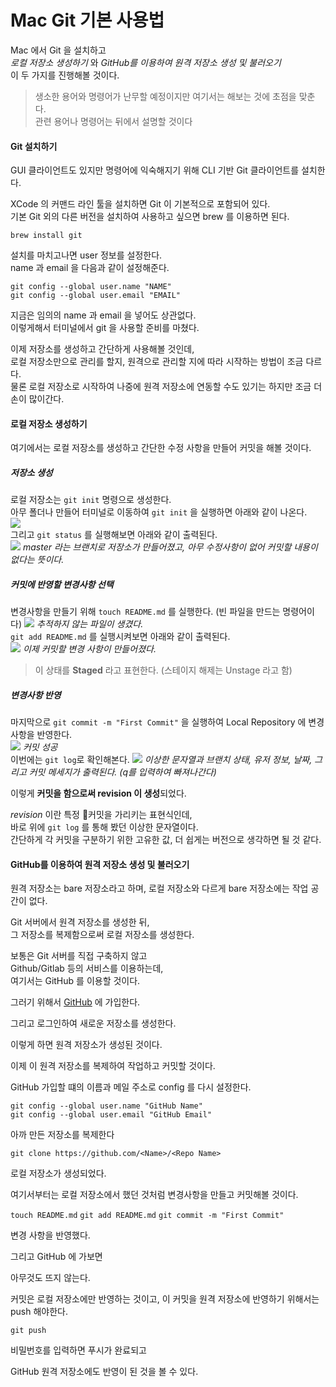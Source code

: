 



# Mac Git 기본 사용법


Mac 에서 Git 을 설치하고  
*로컬 저장소 생성하기* 와 *GitHub를 이용하여 원격 저장소 생성 및 불러오기*  
이 두 가지를 진행해볼 것이다.

> 생소한 용어와 명령어가 난무할 예정이지만 여기서는 해보는 것에 초점을 맞춘다.  
> 관련 용어나 명령어는 뒤에서 설명할 것이다

#### Git 설치하기

GUI 클라이언트도 있지만 명령어에 익숙해지기 위해 CLI 기반 Git 클라이언트를 설치한다.

XCode 의 커맨드 라인 툴을 설치하면 Git 이 기본적으로 포함되어 있다.  
기본 Git 외의 다른 버전을 설치하여 사용하고 싶으면 brew 를 이용하면 된다.

`brew install git`

설치를 마치고나면 user 정보를 설정한다.  
name 과 email 을 다음과 같이 설정해준다.

`git config --global user.name "NAME"`  
`git config --global user.email "EMAIL"`

지금은 임의의 name 과 email 을 넣어도 상관없다.  
이렇게해서 터미널에서 git 을 사용할 준비를 마쳤다.

이제 저장소를 생성하고 간단하게 사용해볼 것인데,  
로컬 저장소만으로 관리를 할지, 원격으로 관리할 지에 따라 시작하는 방법이 조금 다르다.  
물론 로컬 저장소로 시작하여 나중에 원격 저장소에 연동할 수도 있기는 하지만 조금 더 손이 많이간다.

#### 로컬 저장소 생성하기
여기에서는 로컬 저장소를 생성하고 간단한 수정 사항을 만들어 커밋을 해볼 것이다.

##### 저장소 생성
로컬 저장소는 `git init` 명령으로 생성한다.  
아무 폴더나 만들어 터미널로 이동하여 `git init` 을 실행하면 아래와 같이 나온다.  
![](/res/img/dev/gitinit.png)  
그리고 `git status` 를 실행해보면 아래와 같이 출력된다.  
![](/res/img/dev/gitstatus.png) *master 라는 브랜치로 저장소가 만들어졌고, 아무 수정사항이 없어 커밋할 내용이 없다는 뜻이다.*

##### 커밋에 반영할 변경사항 선택
변경사항을 만들기 위해 `touch README.md` 를 실행한다. (빈 파일을 만드는 명령어이다) 
![](/res/img/dev/gitstatuschanged.png) *추적하지 않는 파일이 생겼다.*  
`git add README.md` 를 실행시켜보면 아래와 같이 출력된다.  
![](/res/img/dev/gitadded.png) *이제 커밋할 변경 사항이 만들어졌다.*

> 이 상태를 **Staged** 라고 표현한다. (스테이지 해제는 Unstage 라고 함)

##### 변경사항 반영
마지막으로 `git commit -m "First Commit"` 을 실행하여 Local Repository 에 변경사항을 반영한다.  
![](/res/img/dev/firstcommit.png) *커밋 성공*  
이번에는 `git log`로 확인해본다.
![](/res/img/dev/gitlog.png) *이상한 문자열과 브랜치 상태, 유저 정보, 날짜, 그리고 커밋 메세지가 출력된다. (q를 입력하여 빠져나간다)*

이렇게 **커밋을 함으로써 revision 이 생성**되었다.  

*revision* 이란 특정 커밋을 가리키는 표현식인데,  
바로 위에 `git log` 를 통해 봤던 이상한 문자열이다.  
간단하게 각 커밋을 구분하기 위한 고유한 값, 더 쉽게는 버전으로 생각하면 될 것 같다.

#### GitHub를 이용하여 원격 저장소 생성 및 불러오기

원격 저장소는 bare 저장소라고 하며, 로컬 저장소와 다르게 bare 저장소에는 작업 공간이 없다.

Git 서버에서 원격 저장소를 생성한 뒤,  
그 저장소를 복제함으로써 로컬 저장소를 생성한다.

보통은 Git 서버를 직접 구축하지 않고   
Github/Gitlab 등의 서비스를 이용하는데,  
여기서는 GitHub 를 이용할 것이다.

그러기 위해서 [GitHub](https://github.com) 에 가입한다.

그리고 로그인하여 새로운 저장소를 생성한다.

이렇게 하면 원격 저장소가 생성된 것이다.

이제 이 원격 저장소를 복제하여 작업하고 커밋할 것이다.

GitHub 가입할 떄의 이름과 메일 주소로 config 를 다시 설정한다.

`git config --global user.name "GitHub Name"`  
`git config --global user.email "GitHub Email"`

아까 만든 저장소를 복제한다

`git clone https://github.com/<Name>/<Repo Name>`

로컬 저장소가 생성되었다.

여기서부터는 로컬 저장소에서 했던 것처럼 변경사항을 만들고 커밋해볼 것이다.

`touch README.md`
`git add README.md`
`git commit -m "First Commit"`

변경 사항을 반영했다.

그리고 GitHub 에 가보면

아무것도 뜨지 않는다.

커밋은 로컬 저장소에만 반영하는 것이고,
이 커밋을 원격 저장소에 반영하기 위해서는 push 해야한다.

`git push`

비밀번호를 입력하면 푸시가 완료되고

GitHub 원격 저장소에도 반영이 된 것을 볼 수 있다.